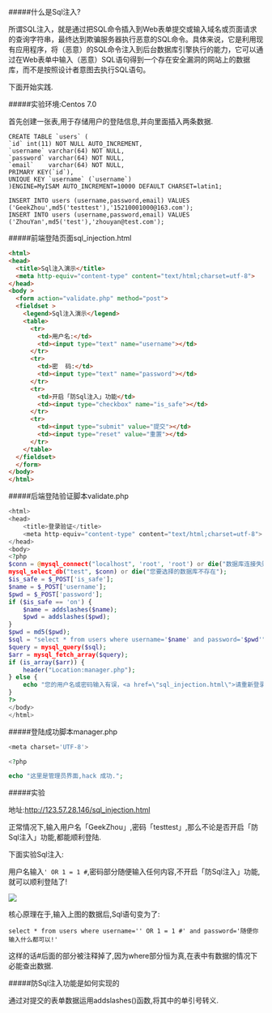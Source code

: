 #####什么是Sql注入?

所谓SQL注入，就是通过把SQL命令插入到Web表单提交或输入域名或页面请求的查询字符串，最终达到欺骗服务器执行恶意的SQL命令。具体来说，它是利用现有应用程序，将（恶意）的SQL命令注入到后台数据库引擎执行的能力，它可以通过在Web表单中输入（恶意）SQL语句得到一个存在安全漏洞的网站上的数据库，而不是按照设计者意图去执行SQL语句。

下面开始实践.

#####实验环境:Centos 7.0

首先创建一张表,用于存储用户的登陆信息,并向里面插入两条数据.
```
CREATE TABLE `users` (
`id` int(11) NOT NULL AUTO_INCREMENT,
`username` varchar(64) NOT NULL,
`password` varchar(64) NOT NULL,
`email`    varchar(64) NOT NULL,
PRIMARY KEY(`id`),
UNIQUE KEY `username` (`username`)
)ENGINE=MyISAM AUTO_INCREMENT=10000 DEFAULT CHARSET=latin1;

INSERT INTO users (username,password,email) VALUES ('GeekZhou',md5('testtest'),'15210001000@163.com');
INSERT INTO users (username,password,email) VALUES ('ZhouYan',md5('test'),'zhouyan@test.com');
```

#####前端登陆页面sql_injection.html
```html
<html>
<head> 
  <title>Sql注入演示</title> 
  <meta http-equiv="content-type" content="text/html;charset=utf-8"> 
</head>
<body >
  <form action="validate.php" method="post">
  <fieldset >
    <legend>Sql注入演示</legend>
    <table>
      <tr>
        <td>用户名:</td>
        <td><input type="text" name="username"></td>
      </tr>
      <tr>
        <td>密  码:</td>
        <td><input type="text" name="password"></td>
      </tr>
      <tr>
        <td>开启「防Sql注入」功能</td>
        <td><input type="checkbox" name="is_safe"></td>
      </tr>
      <tr>
        <td><input type="submit" value="提交"></td>
        <td><input type="reset" value="重置"></td>
      </tr>
    </table>
  </fieldset>
  </form>
</body>
</html>
```

#####后端登陆验证脚本validate.php
```php
<html>
<head>
    <title>登录验证</title>
    <meta http-equiv="content-type" content="text/html;charset=utf-8">
</head>
<body>
<?php
$conn = @mysql_connect("localhost", 'root', 'root') or die("数据库连接失败！");;
mysql_select_db("test", $conn) or die("您要选择的数据库不存在");
$is_safe = $_POST['is_safe'];
$name = $_POST['username'];
$pwd = $_POST['password'];
if ($is_safe == 'on') {
    $name = addslashes($name);
    $pwd = addslashes($pwd);
}
$pwd = md5($pwd);
$sql = "select * from users where username='$name' and password='$pwd'";
$query = mysql_query($sql);
$arr = mysql_fetch_array($query);
if (is_array($arr)) {
    header("Location:manager.php");
} else {
    echo "您的用户名或密码输入有误，<a href=\"sql_injection.html\">请重新登录！</a>";
}
?>
</body>
</html>
```

#####登陆成功脚本manager.php
```php
<meta charset='UTF-8'>

<?php

echo "这里是管理员界面,hack 成功.";
```

#####实验

地址:http://123.57.28.146/sql_injection.html

正常情况下,输入用户名「GeekZhou」,密码「testtest」,那么不论是否开启「防Sql注入」功能,都能顺利登陆.

下面实验Sql注入:

用户名输入```' OR 1 = 1 #```,密码部分随便输入任何内容,不开启「防Sql注入」功能,就可以顺利登陆了!

![](http://123.57.28.146/Public/Images/201602221.png)

核心原理在于,输入上图的数据后,Sql语句变为了:

```select * from users where username='' OR 1 = 1 #' and password='随便你输入什么都可以!'```

这样的话#后面的部分被注释掉了,因为where部分恒为真,在表中有数据的情况下必能查出数据.

#####防Sql注入功能是如何实现的

通过对提交的表单数据运用addslashes()函数,将其中的单引号转义.
